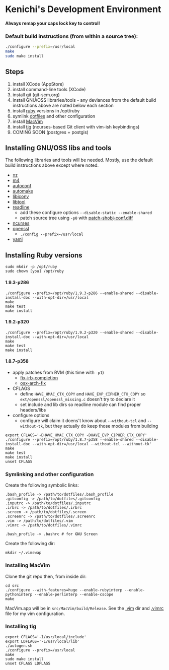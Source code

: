 # Kenichi's Development Environment

__Always remap your caps lock key to control!__

### Default build instructions (from within a source tree):

```bash
./configure --prefix=/usr/local
make
sudo make install
```

## Steps

1. install XCode (AppStore)
2. install command-line tools (XCode)
3. install git (git-scm.org)
4. install GNU/OSS libraries/tools - any deviances from the default build instructions above are noted below each section
5. install [ruby](ftp://ftp.ruby-lang.org/pub/ruby) versions in /opt/ruby
6. symlink [dotfiles](https://github.com/kenichi/dotfiles) and other configuration
7. install [MacVim](https://github.com/b4winckler/macvim)
8. install [tig](https://github.com/jonas/tig.git) (ncurses-based Git client with vim-ish keybindings)
9. COMING SOON (postgres + postgis)

## Installing GNU/OSS libs and tools

The following libraries and tools will be needed. Mostly, use the default build instructions above except where noted.

  * [xz](http://tukaani.org/xz/xz-5.0.4.tar.gz)
  * [m4](http://ftp.gnu.org/gnu/m4/m4-1.4.16.tar.xz)
  * [autoconf](http://ftp.gnu.org/gnu/autoconf/autoconf-2.69.tar.xz)
  * [automake](http://ftp.gnu.org/gnu/automake/automake-1.12.tar.xz)
  * [libiconv](http://ftp.gnu.org/pub/gnu/libiconv/libiconv-1.14.tar.gz)
  * [libtool](http://ftp.gnu.org/gnu/libtool/libtool-2.4.2.tar.xz)
  * [readline](ftp://ftp.cwru.edu/pub/bash/readline-6.2.tar.gz)
    * add these configure options `--disable-static --enable-shared`
    * patch source tree using `-p0` with [patch-shobj-conf.diff](https://raw.github.com/wayneeseguin/rvm/master/patches/readline-6.2/patch-shobj-conf.diff)
  * [ncurses](http://ftp.gnu.org/pub/gnu/ncurses/ncurses-5.9.tar.gz)
  * [openssl](http://www.openssl.org/source/openssl-1.0.1c.tar.gz)
    * `./config --prefix=/usr/local`
  * [yaml](http://pyyaml.org/download/libyaml/yaml-0.1.4.tar.gz)

## Installing Ruby versions

    sudo mkdir -p /opt/ruby
    sudo chown [you] /opt/ruby

#### 1.9.3-p286

    ./configure --prefix=/opt/ruby/1.9.3-p286 --enable-shared --disable-install-doc --with-opt-dir=/usr/local
    make
    make test
    make install

#### 1.9.2-p320

    ./configure --prefix=/opt/ruby/1.9.2-p320 --enable-shared --disable-install-doc --with-opt-dir=/usr/local
    make
    make test
    make install

#### 1.8.7-p358

* apply patches from RVM (this time with `-p1`)
  * [fix-irb-completion](https://github.com/wayneeseguin/rvm/raw/master/patches/ruby/1.8.7/fix-irb-completion.diff)
  * [osx-arch-fix](https://github.com/wayneeseguin/rvm/raw/master/patches/ruby/1.8.7/osx-arch-fix.patch)
* CFLAGS
  * define `HAVE_HMAC_CTX_COPY` and `HAVE_EVP_CIPHER_CTX_COPY` so `ext/openssl/openssl_missing.c` doesn't try to declare it
  * set include and lib dirs so readline module can find proper headers/libs
* configure options
  * configure will claim it doens't know about `--without-tcl` and `--without-tk`, but they actually do keep those modules from building 

```
export CFLAGS='-DHAVE_HMAC_CTX_COPY -DHAVE_EVP_CIPHER_CTX_COPY'
./configure --prefix=/opt/ruby/1.8.7-p358 --enable-shared --disable-install-doc --with-opt-dir=/usr/local --without-tcl --without-tk'
make
make test
make install
unset CFLAGS
```

### Symlinking and other configuration

Create the following symbolic links:

    .bash_profile -> /path/to/dotfiles/.bash_profile
    .gitconfig -> /path/to/dotfiles/.gitconfig
    .inputrc -> /path/to/dotfiles/.inputrc
    .irbrc -> /path/to/dotfiles/.irbrc
    .screen -> /path/to/dotfiles/.screen
    .screenrc -> /path/to/dotfiles/.screenrc
    .vim -> /path/to/dotfiles/.vim
    .vimrc -> /path/to/dotfiles/.vimrc

    .bash_profile -> .bashrc # for GNU Screen

Create the following dir:

    mkdir ~/.vimswap

### Installing MacVim

Clone the git repo then, from inside dir:

    cd src
    ./configure --with-features=huge --enable-rubyinterp --enable-pythoninterp --enable-perlinterp --enable-cscope
    make

MacVim.app will be in `src/MacVim/build/Release`. See the [.vim](https://github.com/kenichi/dotfiles/tree/master/.vim) dir and [.vimrc](https://github.com/kenichi/dotfiles/tree/master/.vimrc) file for my vim configuration.

### Installing tig

    export CFLAGS='-I/usr/local/include'
    export LDFLAGS='-L/usr/local/lib'
    ./autogen.sh
    ./configure --prefix=/usr/local
    make
    sudo make install
    unset CFLAGS LDFLAGS
